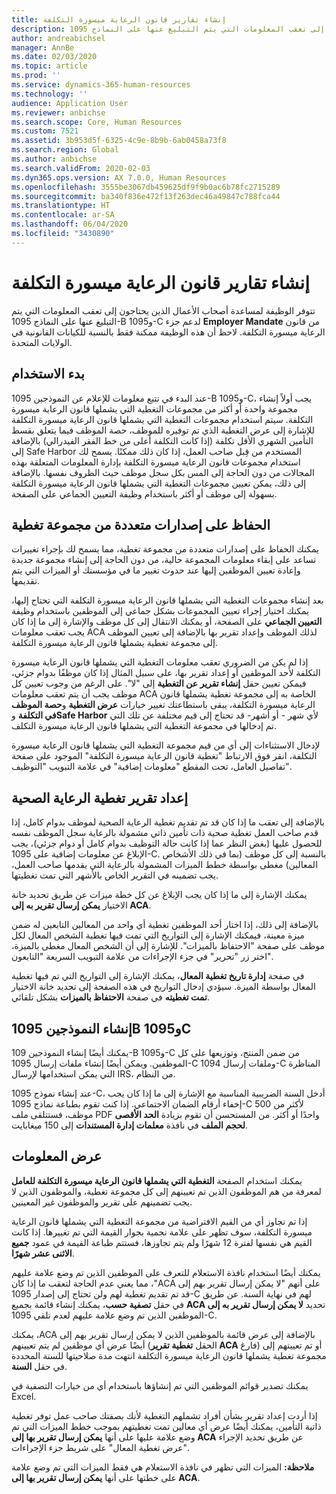 ```yaml
---
title: إنشاء تقارير قانون الرعاية ميسورة التكلفة
description: تتوفر الوظيفة لمساعدة أصحاب الأعمال الذين يحتاجون إلى تعقب المعلومات التي يتم التبليغ عنها على النماذج 1095-B و1095-C لدعم جزء Employer Mandate من قانون الرعاية ميسورة التكلفة‬. لاحظ أن هذه الوظيفة ممكنة فقط بالنسبة للكيانات القانونية في الولايات المتحدة.‬
author: andreabichsel
manager: AnnBe
ms.date: 02/03/2020
ms.topic: article
ms.prod: ''
ms.service: dynamics-365-human-resources
ms.technology: ''
audience: Application User
ms.reviewer: anbichse
ms.search.scope: Core, Human Resources
ms.custom: 7521
ms.assetid: 3b953d5f-6325-4c9e-8b9b-6ab0458a73f8
ms.search.region: Global
ms.author: anbichse
ms.search.validFrom: 2020-02-03
ms.dyn365.ops.version: AX 7.0.0, Human Resources
ms.openlocfilehash: 3555be3067db459625df9f9b0ac6b78fc2715289
ms.sourcegitcommit: ba340f836e472f13f263dec46a49847c788fca44
ms.translationtype: HT
ms.contentlocale: ar-SA
ms.lasthandoff: 06/04/2020
ms.locfileid: "3430890"
---
```

# <a name="generate-affordable-care-act-aca-reports"></a>إنشاء تقارير قانون الرعاية ميسورة التكلفة

تتوفر الوظيفة لمساعدة أصحاب الأعمال الذين يحتاجون إلى تعقب المعلومات التي يتم التبليغ عنها على النماذج 1095-B و1095-C لدعم جزء **Employer Mandate** من قانون الرعاية ميسورة التكلفة‬. لاحظ أن هذه الوظيفة ممكنة فقط بالنسبة للكيانات القانونية في الولايات المتحدة.‬

## <a name="getting-started"></a>بدء الاستخدام
عند البدء في تتبع معلومات للإعلام عن النموذجين 1095-B و1095-C، يجب أولاً إنشاء مجموعة واحدة أو أكثر من مجموعات التغطية التي يشملها قانون الرعاية ميسورة التكلفة. سيتم استخدام مجموعات التغطية التي يشملها قانون الرعاية ميسورة التكلفة‬ للإشارة إلى عرض التغطية الذي تم توفيره للموظف، حصة الموظف فيما يتعلق بقسط التأمين الشهري‬ الأقل تكلفة (إذا كانت التكلفة أعلى من خط الفقر الفيدرالي) بالإضافة إلى Safe Harbor المستخدم من قِبل صاحب العمل، إذا كان ذلك ممكنًا. يسمح لك استخدام مجموعات قانون الرعاية ميسورة التكلفة بإدارة المعلومات المتعلقة بهذه المجالات من دون الحاجة إلى المس بكل سجل موظف حيث الظروف نفسها. بالإضافة إلى ذلك، يمكن تعيين مجموعات التغطية التي يشملها قانون الرعاية ميسورة التكلفة‬ بسهولة إلى موظف أو أكثر باستخدام وظيفة التعيين الجماعي‬ على الصفحة.

## <a name="maintaining-multiple-versions-of-a-coverage-group"></a>الحفاظ على إصدارات متعددة من مجموعة تغطية
يمكنك الحفاظ على إصدارات متعددة من مجموعة تغطية، مما يسمح لك بإجراء تغييرات تساعد على إبقاء معلومات المجموعة حالية، من دون الحاجة إلى إنشاء مجموعة جديدة وإعادة تعيين الموظفين إليها عند حدوث تغيير ما في مؤسستك أو الميزات التي يتم تقديمها. 

بعد إنشاء مجموعات التغطية التي يشملها قانون الرعاية ميسورة التكلفة‬ التي تحتاج إليها، يمكنك اختيار إجراء تعيين المجموعات بشكل جماعي إلى الموظفين باستخدام وظيفة **التعيين الجماعي** على الصفحة، أو يمكنك الانتقال إلى كل موظف والإشارة إلى ما إذا كان يجب تعقب معلومات ACA لذلك الموظف وإعداد تقرير بها بالإضافة إلى تعيين الموظف إلى مجموعة تغطية يشملها قانون الرعاية ميسورة التكلفة.

إذا لم يكن من الضروري تعقب معلومات التغطية التي يشملها قانون الرعاية ميسورة التكلفة لأحد الموظفين أو إعداد تقرير بها، على سبيل المثال إذا كان موظفًا بدوام جزئي، فيمكن تعيين حقل **إنشاء تقرير عن التغطية‬** إلى "لا". على الرغم من وجوب تعيين كل موظف يجب أن يتم تعقب معلومات ACA الخاصة به إلى مجموعة تغطية يشملها قانون الرعاية ميسورة التكلفة‬، يبقى باستطاعتك تغيير خيارات **عرض التغطية** و**حصة الموظف في التكلفة‬** و**Safe Harbor** لأي شهر - أو أشهر- قد تحتاج إلى قيم مختلفة عن تلك التي تم إدخالها في مجموعة التغطية التي يشملها قانون الرعاية ميسورة التكلف.

لإدخال الاستثناءات إلى أي من قيم مجموعة التغطية التي يشملها قانون الرعاية ميسورة التكلفة‬، انقر فوق الارتباط "تغطية قانون الرعاية ميسورة التكلفة‬" الموجود على صفحة تفاصيل العامل، تحت المقطع "معلومات إضافية" في علامة التبويب "التوظيف".

## <a name="reporting-health-care-coverage"></a>إعداد تقرير تغطية الرعاية الصحية
بالإضافة إلى تعقب ما إذا كان قد تم تقديم تغطية الرعاية الصحية لموظف بدوام كامل، إذا قدم صاحب العمل تغطية صحية ذات تأمين ذاتي مشمولة بالرعاية سجل الموظف نفسه للحصول عليها (بغض النظر عما إذا كانت حالة التوظيف بدوام كامل أو دوام جزئي)، يجب الإبلاغ عن معلومات إضافية على 1095-C. بالنسبة إلى كل موظف (بما في ذلك الأشخاص المعالين) مغطى بواسطة خطط الميزات المشمولة بالرعاية التي يقدمها صاحب العمل، يجب تضمينه في التقرير الخاص بالأشهر التي تمت تغطيتها. 

يمكنك الإشارة إلى ما إذا كان يجب الإبلاغ عن كل خطة ميزات عن طريق تحديد خانة الاختيار **يمكن إرسال تقرير به إلى ACA‬**.

بالإضافة إلى ذلك، إذا اختار أحد الموظفين تغطية أي واحد من المعالين التابعين له ضمن ميزة معينة، فيمكنك الإشارة إلى التواريخ التي تمت فيها تغطية الشخص المعال لكل موظف على صفحة "الاحتفاظ بالميزات‬". للإشارة إلى أن الشخص المعال مغطى بالميزة، اختر زر "تحرير" في جزء الإجراءات من علامة التبويب السريعة "التابعون‬".

في صفحة **إدارة تاريخ تغطية المعال‬**، يمكنك الإشارة إلى التواريخ التي تم فيها تغطية المعال بواسطة الميزة. سيؤدي إدخال التواريخ في هذه الصفحة إلى تحديد خانة الاختيار **‏‫تمت تغطيته‬** في صفحة **الاحتفاظ بالميزات** بشكل تلقائي.

## <a name="generate-1095b-and-1095c-forms"></a>إنشاء النموذجين 1095B و1095C
يمكنك أيضًا إنشاء النموذجين 109-B و1095-C من ضمن المنتج، وتوزيعها على كل الموظفين. ويمكن أيضًا إنشاء ملفات إرسال 1095-C وملفات إرسال 1094-C المناظرة التي يمكن استخدامها لإرسال IRS، من النظام.  

عند إنشاء نموذج 1095-C، أدخل السنة الضريبية‬ المناسبة مع الإشارة إلى ما إذا كان يجب إخفاء أرقام الضمان الاجتماعي. إذا كنت تقوم بطباعة نماذج 1095-C لأكثر من 500 موظف، فستتلقى ملف PDF واحدًا أو أكثر. من المستحسن أن تقوم بزيادة **الحد الأقصى لحجم الملف** في نافذة **معلمات إدارة المستندات** إلى 150 ميغابايت.

## <a name="viewing-information"></a>عرض المعلومات
يمكنك استخدام الصفحة **التغطية التي يشملها قانون الرعاية ميسورة التكلفة للعامل‬** لمعرفة من هم الموظفون الذين تم تعيينهم إلى كل مجموعة تغطية، والموظفون الذين لا يجب تضمينهم على تقرير والموظفون غير المعينين.

إذا تم تجاوز أي من القيم الافتراضية من مجموعة التغطية التي يشملها قانون الرعاية ميسورة التكلفة‬، سوف تظهر على علامة نجمية بجوار القيمة التي تم تغييرها. إذا كانت القيم هي نفسها لفترة 12 شهرًا ولم يتم تجاوزها، فستتم طباعة القيمة في عمود **جميع الاثنى عشر شهرًا‬**.

يمكنك أيضًا استخدام نافذة الاستعلام للتعرف على الموظفين الذين تم وضع علامة عليهم على أنهم "‏‫لا يمكن إرسال تقرير بهم إلى ACA‬"، مما يعني عدم الحاجة لتعقب ما إذا كان قد تم تقديم تغطية لهم ولن تحتاج إلى إصدار 1095-C لهم في نهاية السنة. عن طريق تحديد **‏‫لا يمكن إرسال تقرير به إلى ACA‬** في حقل **تصفية حسب**، يمكنك إنشاء قائمة بجميع الموظفين الذين تم وضع علامة عليهم لعدم تلقي 1095-C.

بالإضافة إلى عرض قائمة بالموظفين الذين ‏‫لا يمكن إرسال تقرير بهم إلى ACA‬، يمكنك أيضًا عرض أي موظفين لم يتم تعيينهم (الحقل **تغطية تقرير ACA** فارغ) أو تم تعيينهم إلى مجموعة تغطية يشملها قانون الرعاية ميسورة التكلفة‬ انتهت مدة صلاحيتها للسنة المحددة في حقل **السنة**.

يمكنك تصدير قوائم الموظفين التي تم إنشاؤها باستخدام أي من خيارات التصفية في Excel.

إذا أردت إعداد تقرير بشأن أفراد تشملهم التغطية لأنك بصفتك صاحب عمل توفر تغطية ذاتية التأمين، يمكنك أيضًا عرض أي معالين تمت تغطيتهم بموجب خطط الميزات التي تم وضع علامة عليها على أنها **يمكن إرسال تقرير بها إلى ACA‬** عن طريق تحديد الإجراء "عرض تغطية المعال‬" على شريط جزء الإجراءات.

**ملاحظة:** الميزات التي تظهر في نافذة الاستعلام هي فقط الميزات التي تم وضع علامة على خطتها على أنها **يمكن إرسال تقرير بها إلى ACA‬**.
